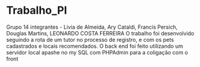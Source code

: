 # Trabalho_PI
Grupo 14
integrantes - Livia de Almeida, Ary Cataldi, Francis Persich, Douglas Martins, LEONARDO COSTA FERREIRA
O trabalho foi desenvolvido seguindo a rota de um tutor no processo de registro, e com os pets cadastrados e locais recomendados.
O back end foi feito utilizando um servidor local apashe no my SQL com PHPAdmin para a coligação com o front 
